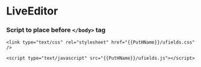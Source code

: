 # LiveEditor

### Script to place before `</body>` tag

`<link type="text/css" rel="stylesheet" href="{{PutHName}}/ufields.css" />`

`<script type="text/javascript" src="{{PutHName}}/ufields.js"></script>`
